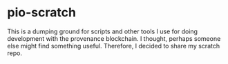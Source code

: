 # pio-scratch

This is a dumping ground for scripts and other tools I use for doing development with the provenance blockchain.  I thought, perhaps someone else might find something useful.  Therefore, I decided to share my scratch repo.